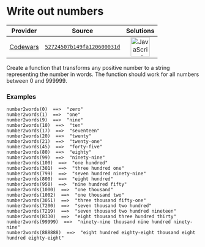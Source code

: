 [_metadata_:generated]: - "true"

# Write out numbers

<!-- INFO TABLE BEGIN -->

| Provider                                        | Source                                                                               | Solutions                                                                                                                                                    |
| :---------------------------------------------: | :----------------------------------------------------------------------------------: | :----------------------------------------------------------------------------------------------------------------------------------------------------------: |
| [Codewars](../../../docs/providers/Codewars.md) | [`52724507b149fa120600031d`](https://www.codewars.com/kata/52724507b149fa120600031d) | [<img src="https://res.cloudinary.com/rascaltwo/image/upload/v1631924076/javascript_ehszr7.svg" alt="JavaScript" title="JavaScript" width="50" />](solve.js) |

<!-- INFO TABLE END -->

Create a function that transforms any positive number to a string representing the number in words.  The function should work for all numbers between 0 and 999999.

### Examples

```
number2words(0)  ==>  "zero"
number2words(1)  ==>  "one"
number2words(9)  ==>  "nine"
number2words(10)  ==>  "ten"
number2words(17)  ==>  "seventeen"
number2words(20)  ==>  "twenty"
number2words(21)  ==>  "twenty-one"
number2words(45)  ==>  "forty-five"
number2words(80)  ==>  "eighty"
number2words(99)  ==>  "ninety-nine"
number2words(100)  ==>  "one hundred"
number2words(301)  ==>  "three hundred one"
number2words(799)  ==>  "seven hundred ninety-nine"
number2words(800)  ==>  "eight hundred"
number2words(950)  ==>  "nine hundred fifty"
number2words(1000)  ==>  "one thousand"
number2words(1002)  ==>  "one thousand two"
number2words(3051)  ==>  "three thousand fifty-one"
number2words(7200)  ==>  "seven thousand two hundred"
number2words(7219)  ==>  "seven thousand two hundred nineteen"
number2words(8330)  ==>  "eight thousand three hundred thirty"
number2words(99999)  ==>  "ninety-nine thousand nine hundred ninety-nine"
number2words(888888)  ==>  "eight hundred eighty-eight thousand eight hundred eighty-eight"
```
